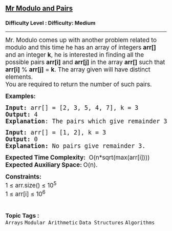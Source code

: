 <h2><a href="https://www.geeksforgeeks.org/problems/mr-modulo-and-pairs5610/1?page=1&difficulty=Medium&status=unsolved&sortBy=submissions">Mr Modulo and Pairs</a></h2><h3>Difficulty Level : Difficulty: Medium</h3><hr><div class="problems_problem_content__Xm_eO"><p><span style="font-size: 14pt;">Mr. Modulo comes up with another problem related to modulo and this time he has an array of integers <strong>arr[]</strong> and an integer <strong>k</strong>, he is interested in finding all the possible pairs <strong>arr[i]</strong> and <strong>arr[j]</strong> in the array <strong>arr[]</strong> such that <strong>arr[i]</strong> % <strong>arr[j]</strong> = <strong>k</strong>. The array given will have distinct elements.<br>You are required to return the number of such pairs.</span></p>
<p><span style="font-size: 14pt;"><strong>Examples:</strong></span></p>
<pre><span style="font-size: 14pt;"><strong>Input: </strong>arr[] = [2, 3, 5, 4, 7], k = 3
<strong>Output:</strong> 4
<strong>Explanation</strong>: The pairs which give remainder 3 : {7, 4}, {3, 4}, {3, 5}, {3, 7}.</span></pre>
<pre><span style="font-size: 14pt;"><strong>Input: </strong>arr[] = [1, 2], k = 3
<strong>Output:</strong> 0<br><strong>Explanation:</strong> No pairs give remainder 3.</span></pre>
<p><span style="font-size: 14pt;"><strong>Expected Time Complexity:</strong> &nbsp;O(n*sqrt(max(arr[i])))&nbsp;<br><strong>Expected Auxiliary Space: </strong>O(n).</span></p>
<p><span style="font-size: 14pt;"><strong>Constraints:</strong><br>1 ≤ arr.size() ≤ 10<sup>5<br></sup>1 ≤ arr[i] ≤ 10<sup>6</sup></span></p></div><br><p><span style=font-size:18px><strong>Topic Tags : </strong><br><code>Arrays</code>&nbsp;<code>Modular Arithmetic</code>&nbsp;<code>Data Structures</code>&nbsp;<code>Algorithms</code>&nbsp;